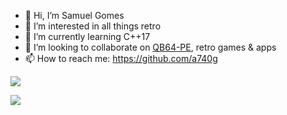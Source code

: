 - 👋 Hi, I’m Samuel Gomes
- 👀 I’m interested in all things retro
- 🌱 I’m currently learning C++17
- 💞️ I’m looking to collaborate on [QB64-PE](https://github.com/QB64-Phoenix-Edition/QB64pe), retro games & apps
- 📫 How to reach me: https://github.com/a740g

[![](https://github-readme-stats.vercel.app/api?username=a740g&theme=nightowl)](https://github.com/anuraghazra/github-readme-stats)

[![](https://github-readme-stats.vercel.app/api/top-langs/?username=a740g&theme=nightowl)](https://github.com/anuraghazra/github-readme-stats)

<!---
a740g/a740g is a ✨ special ✨ repository because its `README.md` (this file) appears on your GitHub profile.
You can click the Preview link to take a look at your changes.
--->
